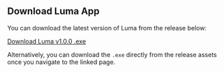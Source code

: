 ## Download Luma App

You can download the latest version of Luma from the release below:

[Download Luma v1.0.0 .exe](https://github.com/effortless-quest/luma/releases/download/v1.0.0/your-app.exe)


Alternatively, you can download the `.exe` directly from the release assets once you navigate to the linked page.
